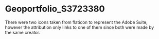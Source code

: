 # Geoportfolio_S3723380
There were two icons taken from flaticon to represent the Adobe Suite, however the attribution only links to one of them since both were made by the same creator.
